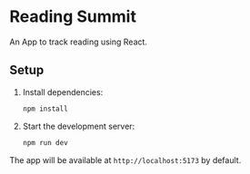 # Reading Summit

An App to track reading using React.

## Setup

1. Install dependencies:
   ```bash
   npm install
   ```
2. Start the development server:
   ```bash
   npm run dev
   ```

The app will be available at `http://localhost:5173` by default.
